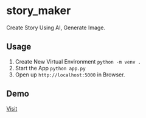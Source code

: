 # story_maker
Create Story Using AI, Generate Image.

## Usage

1. Create New Virtual Environment  `python -m venv .`
2. Start the App `python app.py`
3. Open up `http://localhost:5000` in Browser.

## Demo
<a href="https://story-maker.onrender.com/">Visit</a>
